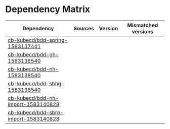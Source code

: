 # Dependency Matrix

Dependency | Sources | Version | Mismatched versions
---------- | ------- | ------- | -------------------
[cb-kubecd/bdd-spring-1583137441](https://github.com/cb-kubecd/bdd-spring-1583137441.git) |  | []() | 
[cb-kubecd/bdd-gh-1583138540](https://github.com/cb-kubecd/bdd-gh-1583138540.git) |  | []() | 
[cb-kubecd/bdd-nh-1583138540](https://github.com/cb-kubecd/bdd-nh-1583138540.git) |  | []() | 
[cb-kubecd/bdd-sbhg-1583138540](https://github.com/cb-kubecd/bdd-sbhg-1583138540.git) |  | []() | 
[cb-kubecd/bdd-nh-import-1583140828](https://github.com/cb-kubecd/bdd-nh-import-1583140828.git) |  | []() | 
[cb-kubecd/bdd-sbrp-import-1583140828](https://github.com/cb-kubecd/bdd-sbrp-import-1583140828.git) |  | []() | 
